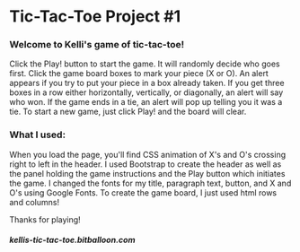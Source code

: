 # Tic-Tac-Toe Project #1

### Welcome to Kelli's game of tic-tac-toe!

Click the Play! button to start the game. It will randomly decide who goes first. Click the game board boxes to mark your piece (X or O). An alert appears if you try to put your piece in a box already taken. If you get three boxes in a row either horizontally, vertically, or diagonally, an alert will say who won. If the game ends in a tie, an alert will pop up telling you it was a tie. To start a new game, just click Play! and the board will clear.

### What I used:

When you load the page, you'll find CSS animation of X's and O's crossing right to left in the header. I used Bootstrap to create the header as well as the panel holding the game instructions and the Play button which initiates the game. I changed the fonts for my title, paragraph text, button, and X and O's using Google Fonts. To create the game board, I just used html rows and columns!

Thanks for playing!

##### kellis-tic-tac-toe.bitballoon.com


